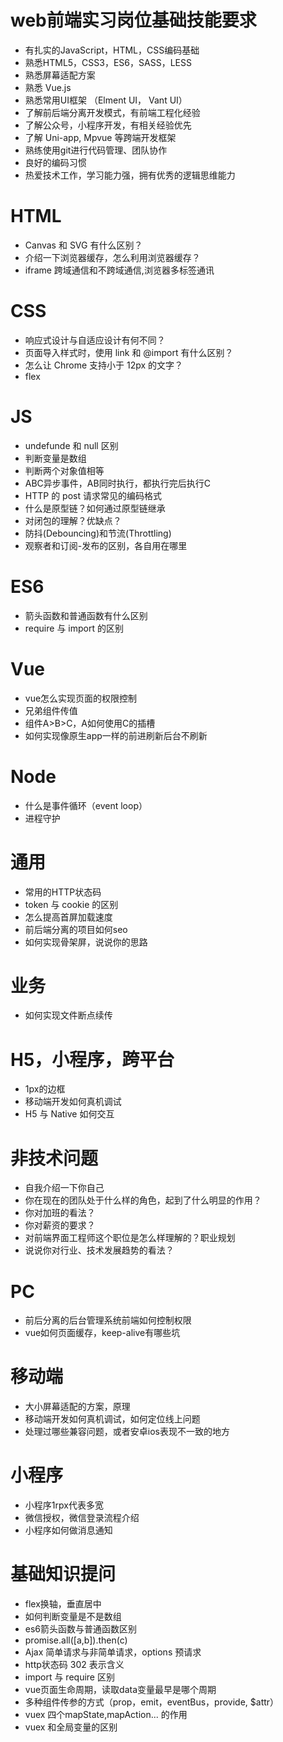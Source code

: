 

# web前端实习岗位基础技能要求

- 有扎实的JavaScript，HTML，CSS编码基础
- 熟悉HTML5，CSS3，ES6，SASS，LESS
- 熟悉屏幕适配方案
- 熟悉 Vue.js
- 熟悉常用UI框架 （Elment UI， Vant UI）
- 了解前后端分离开发模式，有前端工程化经验
- 了解公众号，小程序开发，有相关经验优先
- 了解 Uni-app, Mpvue 等跨端开发框架
- 熟练使用git进行代码管理、团队协作
- 良好的编码习惯
- 热爱技术工作，学习能力强，拥有优秀的逻辑思维能力



# HTML

- Canvas 和 SVG 有什么区别？
- 介绍一下浏览器缓存，怎么利用浏览器缓存？ 
- iframe 跨域通信和不跨域通信,浏览器多标签通讯

# CSS

- 响应式设计与自适应设计有何不同？
- 页面导入样式时，使用 link 和 @import 有什么区别？
- 怎么让 Chrome 支持小于 12px 的文字？
- flex

# JS

- undefunde 和 null 区别
- 判断变量是数组
- 判断两个对象值相等
- ABC异步事件，AB同时执行，都执行完后执行C
- HTTP 的 post 请求常见的编码格式
- 什么是原型链？如何通过原型链继承
- 对闭包的理解？优缺点？
- 防抖(Debouncing)和节流(Throttling)
- 观察者和订阅-发布的区别，各自用在哪里

# ES6

- 箭头函数和普通函数有什么区别
- require 与 import 的区别

# Vue

- vue怎么实现页面的权限控制
- 兄弟组件传值
- 组件A>B>C，A如何使用C的插槽
- 如何实现像原生app一样的前进刷新后台不刷新

# Node

- 什么是事件循环（event loop）
- 进程守护


# 通用

- 常用的HTTP状态码
- token 与 cookie 的区别
- 怎么提高首屏加载速度
- 前后端分离的项目如何seo
- 如何实现骨架屏，说说你的思路

# 业务

- 如何实现文件断点续传


# H5，小程序，跨平台

- 1px的边框
- 移动端开发如何真机调试
- H5 与 Native 如何交互

# 非技术问题

- 自我介绍一下你自己
- 你在现在的团队处于什么样的角色，起到了什么明显的作用？
- 你对加班的看法？
- 你对薪资的要求？
- 对前端界面工程师这个职位是怎么样理解的？职业规划
- 说说你对行业、技术发展趋势的看法？



# PC
- 前后分离的后台管理系统前端如何控制权限
- vue如何页面缓存，keep-alive有哪些坑

# 移动端
- 大小屏幕适配的方案，原理
- 移动端开发如何真机调试，如何定位线上问题
- 处理过哪些兼容问题，或者安卓ios表现不一致的地方

# 小程序
- 小程序1rpx代表多宽
- 微信授权，微信登录流程介绍
- 小程序如何做消息通知

# 基础知识提问
- flex换轴，垂直居中
- 如何判断变量是不是数组
- es6箭头函数与普通函数区别
- promise.all([a,b]).then(c)
- Ajax 简单请求与非简单请求，options 预请求
- http状态码 302 表示含义
- import 与 require 区别
- vue页面生命周期，读取data变量最早是哪个周期
- 多种组件传参的方式（prop，emit，eventBus，provide, $attr）
- vuex 四个mapState,mapAction... 的作用
- vuex 和全局变量的区别